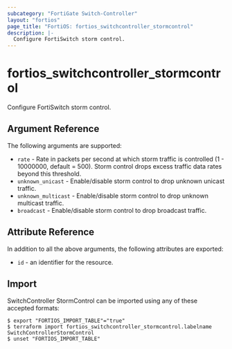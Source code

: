 ```yaml
---
subcategory: "FortiGate Switch-Controller"
layout: "fortios"
page_title: "FortiOS: fortios_switchcontroller_stormcontrol"
description: |-
  Configure FortiSwitch storm control.
---
```


# fortios_switchcontroller_stormcontrol
Configure FortiSwitch storm control.

## Argument Reference

The following arguments are supported:

* `rate` - Rate in packets per second at which storm traffic is controlled (1 - 10000000, default = 500). Storm control drops excess traffic data rates beyond this threshold.
* `unknown_unicast` - Enable/disable storm control to drop unknown unicast traffic.
* `unknown_multicast` - Enable/disable storm control to drop unknown multicast traffic.
* `broadcast` - Enable/disable storm control to drop broadcast traffic.


## Attribute Reference

In addition to all the above arguments, the following attributes are exported:
* `id` - an identifier for the resource.

## Import

SwitchController StormControl can be imported using any of these accepted formats:
```
$ export "FORTIOS_IMPORT_TABLE"="true"
$ terraform import fortios_switchcontroller_stormcontrol.labelname SwitchControllerStormControl
$ unset "FORTIOS_IMPORT_TABLE"
```
